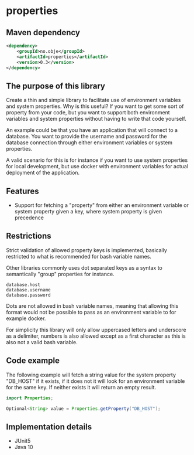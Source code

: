 # properties

## Maven dependency
```xml
<dependency>
    <groupId>no.obje</groupId>
    <artifactId>properties</artifactId>
    <version>0.3</version>
</dependency>
```

## The purpose of this library
Create a thin and simple library to facilitate use of environment variables and system properties. Why is this useful? If you want to get some sort of property from your code, but you want to support both environment variables and system properties without having to write that code yourself.

An example could be that you have an application that will connect to a database. You want to provide the username and password for the database connection through either environment variables or system properties.

A valid scenario for this is for instance if you want to use system properties for local development, but use docker with environment variables for actual deployment of the application.

## Features
* Support for fetching a "property" from either an environment variable or system property given a key, where system property is given precedence

## Restrictions

Strict validation of allowed property keys is implemented, basically restricted to what is recommended for bash variable names.

Other libraries commonly uses dot separated keys as a syntax to semantically "group" properties for instance.

```
database.host
database.username
database.password
```

Dots are not allowed in bash variable names, meaning that allowing this format would not be possible to pass as an environment variable to for example docker.

For simplicity this library will only allow uppercased letters and underscore as a delimiter, numbers is also allowed except as a first character as this is also not a valid bash variable.

## Code example

The following example will fetch a string value for the system property "DB_HOST" if it exists, if it does not it will look for an environment variable for the same key. If neither exists it will return an empty result.

```java
import Properties;

Optional<String> value = Properties.getProperty("DB_HOST");
```

## Implementation details
* JUnit5
* Java 10
